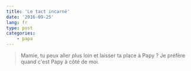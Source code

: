 ```yaml
---
title: 'Le tact incarné'
date: '2016-09-25'
lang: fr
type: post
categories:
    - papa
---
```


> Mamie, tu peux aller plus loin et laisser ta place à Papy ? Je préfère quand c'est Papy à côté de moi.
